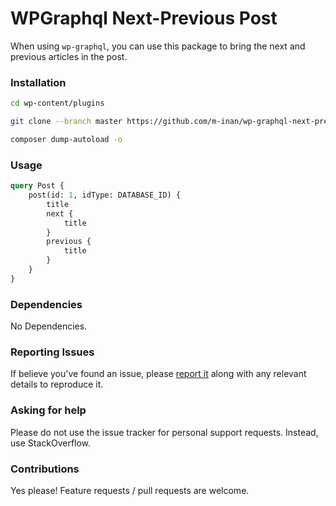 # WPGraphql Next-Previous Post

When using `wp-graphql`, you can use this package to bring the next and previous articles in the post.

### Installation

```sh
cd wp-content/plugins

git clone --branch master https://github.com/m-inan/wp-graphql-next-previous-post.git

composer dump-autoload -o
```

### Usage

```graphql
query Post {
    post(id: 1, idType: DATABASE_ID) {
        title
        next {
            title
        }
        previous {
            title
        }
    }
}
```

### Dependencies

No Dependencies.

### Reporting Issues

If believe you've found an issue, please [report it](https://github.com/m-inan/wp-graphql-next-previous-post/issues) along with any relevant details to reproduce it.

### Asking for help

Please do not use the issue tracker for personal support requests. Instead, use StackOverflow.

### Contributions

Yes please! Feature requests / pull requests are welcome.
